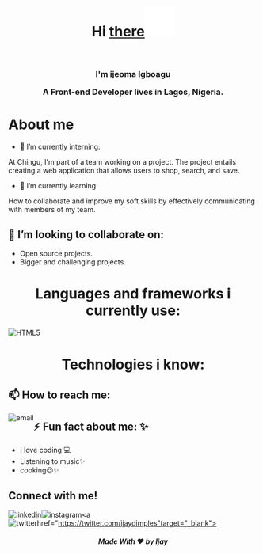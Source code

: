 # <h1 align="center">Hi <a href="https://github.com/ijayhub">there<a><img src="https://github.com/Kathryn-Jie/Kathryn-Jie/blob/main/wave.gif" width="60px"/></h1>
<Br>

<h3 align="center">I'm ijeoma Igboagu
 
A Front-end Developer lives in Lagos, Nigeria.</h3>


 # About me


- 🔭 I’m currently interning:

At Chingu, I'm part of a team working on a project. The project entails creating a web application that allows users to shop, search, and save.

- 🌱 I’m currently learning:

How to collaborate and improve my soft skills by effectively communicating with members of my team.

## 👯 I’m looking to collaborate on:

- Open source projects.
- Bigger and challenging projects.

## <h1 align="center">Languages and frameworks i currently use:</h1>

 ![HTML5](https://img.shields.io/badge/-HTML5-000000?style=flat&logo=HTML5)
 
 ## <h1 align="center">Technologies i know:</h1>
 

     
      

## 📫 How to reach me:

<a mailto="ijeonyi@gmail.com" target="_blank"><img align="left" alt="email" src="https://img.shields.io/badge/Gmail-D14836?style=for-the-badge&logo=gmail&logoColor=white"/></a>

## ⚡️ Fun fact about me: ✨

- I love coding :computer:
- Listening to music✨
- cooking😉✨


## Connect with me! 

<a href="https://www.linkedin.com/in/ijeoma-igboagu/" target="_blank"><img align="left" alt="linkedin" src="https://img.shields.io/badge/LinkedIn-0077B5?style=for-the-badge&logo=linkedin&logoColor=white"/></a>
<a href="https://www.instagram.com/ij.ijay/" target="_blank"><img align="left" alt="instagram" src="https://img.shields.io/badge/Instagram-E4405F?style=for-the-badge&logo=instagram&logoColor=white"/></a>
<a href="https://twitter.com/ijaydimples"target="_blank"><img align="left" alt="twitter" src="https://img.shields.io/badge/twitter-0077B5?style=for-the-badge&logo=twitter&logoColor=white"/></a>









<h5 align="center">Made With ❤️ by Ijay </h5>

